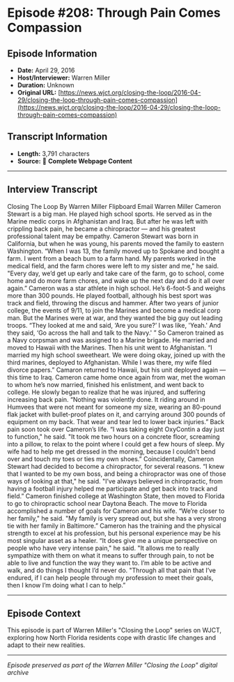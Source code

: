 # Episode #208: Through Pain Comes Compassion



## Episode Information

- **Date:** April 29, 2016
- **Host/Interviewer:** Warren Miller
- **Duration:** Unknown
- **Original URL:** [https://news.wjct.org/closing-the-loop/2016-04-29/closing-the-loop-through-pain-comes-compassion](https://news.wjct.org/closing-the-loop/2016-04-29/closing-the-loop-through-pain-comes-compassion)

## Transcript Information

- **Length:** 3,791 characters
- **Source:** 📝 **Complete Webpage Content**

---

## Interview Transcript

Closing The Loop
By
Warren Miller
Flipboard
Email
Warren Miller
Cameron Stewart is a big man. He played high school sports. He served as in the Marine medic corps in Afghanistan and Iraq. But after he was left with crippling back pain, he became a chiropractor — and his greatest professional talent may be empathy.
Cameron Stewart was born in California, but when he was young, his parents moved the family to eastern Washington.
“When I was 13, the family moved up to Spokane and bought a farm. I went from a beach bum to a farm hand. My parents worked in the medical field, and the farm chores were left to my sister and me," he said. "Every day, we’d get up early and take care of the farm, go to school, come home and do more farm chores, and wake up the next day and do it all over again.”
Cameron was a star athlete in high school. He’s 6-foot-5 and weighs more than 300 pounds. He played football, although his best sport was track and field, throwing the discus and hammer. After two years of junior college, the events of 9/11, to join the Marines and become a medical corp man. But the Marines were at war, and they wanted the big guy out leading troops.
“They looked at me and said, ‘Are you sure?’ I was like, 'Yeah.' And they said, ‘Go across the hall and talk to the Navy.' ”
So Cameron trained as a Navy corpsman and was assigned to a Marine brigade. He married and moved to Hawaii with the Marines. Then his unit went to Afghanistan.
“I married my high school sweetheart. We were doing okay, joined up with the third marines, deployed to Afghanistan. While I was there, my wife filed divorce papers.”
Camaron returned to Hawaii, but his unit deployed again — this time to Iraq. Cameron came home once again from war, met the woman to whom he’s now married, finished his enlistment, and went back to college. He slowly began to realize that he was injured, and suffering increasing back pain.
“Nothing was violently done. It riding around in Humvees that were not meant for someone my size, wearing an 80-pound flak jacket with bullet-proof plates on it, and carrying around 300 pounds of equipment on my back. That wear and tear led to lower back injuries.”
Back pain soon took over Cameron’s life.
“I was taking eight OxyContin a day just to function," he said. "It took me two hours on a concrete floor, screaming into a pillow, to relax to the point where I could get a few hours of sleep. My wife had to help me get dressed in the morning, because I couldn’t bend over and touch my toes or ties my own shoes.”
Coincidentally, Cameron Stewart had decided to become a chiropractor, for several reasons.
“I knew that I wanted to be my own boss, and being a chiropractor was one of those ways of looking at that," he said. "I’ve always believed in chiropractic, from having a football injury helped me participate and get back into track and field.”
Cameron finished college at Washington State, then moved to Florida to go to chiropractic school near Daytona Beach. The move to Florida accomplished a number of goals for Cameron and his wife.
“We’re closer to her family," he said. "My family is very spread out, but she has a very strong tie with her family in Baltimore.”
Cameron has the training and the physical strength to excel at his profession, but his personal experience may be his most singular asset as a healer.
“It does give me a unique perspective on people who have very intense pain," he said. "It allows me to really sympathize with them on what it means to suffer through pain, to not be able to live and function the way they want to. I’m able to be active and walk, and do things I thought I’d never do.
"Through all that pain that I’ve endured, if I can help people through my profession to meet their goals, then I know I’m doing what I can to help.”

---

## Episode Context

This episode is part of Warren Miller's "Closing the Loop" series on WJCT, exploring how North Florida residents cope with drastic life changes and adapt to their new realities.



---

*Episode preserved as part of the Warren Miller "Closing the Loop" digital archive*
